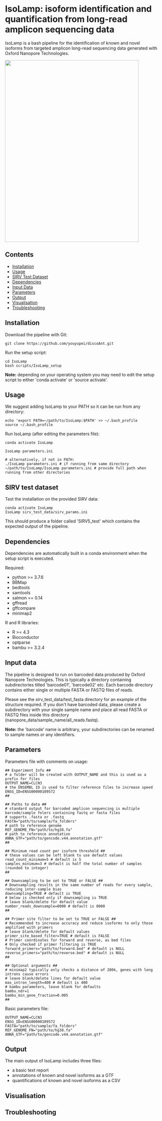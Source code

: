 # IsoLamp: isoform identification and quantification from long-read amplicon sequencing data

IsoLamp is a bash pipeline for the identification of known and novel isoforms from targeted amplicon long-read sequencing data generated with Oxford Nanopore Technologies. 

<img src="https://github.com/youyupei/discoAnt/assets/30969357/aa0684e7-4878-4440-a41a-2e2b121fe0c4" width="440" height="600">

## Contents

- [Installation](#installation)
- [Usage](#usage)
- [SIRV Test Dataset](#SIRV-test-dataset)
- [Dependencies](#dependencies)
- [Input Data](#input-data)
- [Parameters](#parameters)
- [Output](#Output)
- [Visualisation](#Visualisation)
- [Troubleshooting](#Troubleshooting)

## Installation

Download the pipeline with Git:
```
git clone https://github.com/youyupei/discoAnt.git
```

Run the setup script:
```
cd IsoLamp
bash scripts/IsoLamp_setup
```
**Note:** depending on your operating system you may need to edit the setup script to either 'conda activate' or 'source activate'.

## Usage

We suggest adding IsoLamp to your PATH so it can be run from any directory:
```
echo 'export PATH=~/path/to/IsoLamp:$PATH' >> ~/.bash_profile
source ~/.bash_profile
```

Run IsoLamp (after editing the parameters file):
```
conda activate IsoLamp

IsoLamp parameters.ini 

# alternatively, if not in PATH:
./IsoLamp parameters.ini # if running from same directory
~/path/to/IsoLamp/IsoLamp parameters.ini # provide full path when running from other directories
```

## SIRV test dataset
Test the installation on the provided SIRV data:
```
conda activate IsoLamp
IsoLamp sirv_test_data/sirv_params.ini
```
This should produce a folder called 'SIRV5_test' which contains the expected output of the pipeline.

## Dependencies
Dependencies are automatically built in a conda environment when the setup script is executed.

Required:
  - python >= 3.7.6
  - BBMap
  - bedtools
  - samtools
  - salmon == 0.14
  - gffread
  - gffcompare
  - minimap2

  R and R libraries:
  - R >= 4.3
  - Bioconductor
  - optparse
  - bambu >= 3.2.4

## Input data
The pipeline is designed to run on barcoded data produced by Oxford Nanopore Technologies. This is typically a directory containing subdirectories titled 'barcode01', 'barcode02' etc. Each barcode directory contains either single or multiple FASTA or FASTQ files of reads.

Please see the sirv_test_data/test_fasta directory for an example of the structure required. If you don't have barcoded data, please create a subdirectory with your single sample name and place all read FASTA or FASTQ files inside this directory (nanopore_data/sample_name/all_reads.fastq).

**Note:** the 'barcode' name is arbitrary, your subdirectories can be renamed to sample names or any identifiers.

## Parameters
Parameters file with comments on usage:
```
## Experiment Info ##
# a folder will be created with OUTPUT_NAME and this is used as a prefix for files
OUTPUT_NAME=CLCN3
# the ENSEMBL ID is used to filter reference files to increase speed
ENSG_ID=ENSG00000109572
##

## Paths to data ##
# standard output for barcoded amplicon sequencing is multiple barcode/sample folers containing fastq or fasta files
# supports .fasta or .fastq
FASTA="path/to/sample/fa_folders"
# path to reference genome 
REF_GENOME_FN="path/to/hg38.fa"
# path to reference annotation
ANNA_GTF="path/to/gencode.v44.annotation.gtf"
##

## Minimum read count per isoform threshold ##
# these values can be left blank to use default values
read_count_minimum=5 # default is 5
samples_minimum=3 # default is half the total number of samples (rounded to integer)
##

## Downsampling to be set to TRUE or FALSE ##
# Downsampling results in the same number of reads for every sample, reducing inter-sample bias
downsampling=TRUE # default is TRUE
# below is checked only if downsampling is TRUE
# leave blank/delete for default value
number_reads_downsample=8000 # default is 8000
##

## Primer site filter to be set to TRUE or FALSE ##
# Recommended to increase accuracy and reduce isoforms to only those amplified with primers
# leave blank/delete for default values
primer_site_based_filter=TRUE # default is FALSE
# Primer coordinates for forward and reverse, as bed files
# Only checked if primer filtering is TRUE
forward_primers="path/to/forward.bed" # default is NULL
reverse_primers="path/to/reverse.bed" # default is NULL
##

## Optional arguments ##
# minimap2 typically only checks a distance of 200k, genes with long introns cause errors
# leave blank/delete lines for default value
max_intron_length=400 # default is 400
# bambu parameters, leave blank for defaults
bambu_ndr=1
bambu_min_gene_fraction=0.005
##
```
Basic parameters file:
```
OUTPUT_NAME=CLCN3
ENSG_ID=ENSG00000109572
FASTA="path/to/sample/fa_folders"
REF_GENOME_FN="path/to/hg38.fa"
ANNA_GTF="path/to/gencode.v44.annotation.gtf"
```

## Output
The main output of IsoLamp includes three files:
  - a basic text report
  - annotations of known and novel isoforms as a GTF
  - quantifications of known and novel isoforms as a CSV

## Visualisation

## Troubleshooting




